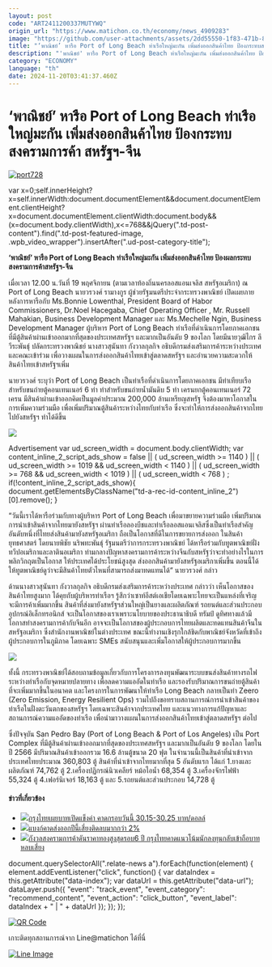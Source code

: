 ```yaml
---
layout: post
code: "ART2411200337MUTYWQ"
origin_url: "https://www.matichon.co.th/economy/news_4909283"
image: "https://github.com/user-attachments/assets/2dd55550-1f83-471b-8c4b-341e9ed0899a"
title: "‘พาณิชย์’ หารือ Port of Long Beach ท่าเรือใหญ่มะกัน เพิ่มส่งออกสินค้าไทย ป้องกระทบสงครามการค้า สหรัฐฯ-จีน"
description: "'พาณิชย์' หารือ Port of Long Beach ท่าเรือใหญ่มะกัน เพิ่มส่งออกสินค้าไทย ป้องผลกระทบสงครามการค้าสหรัฐฯ-จีน "
category: "ECONOMY"
language: "th"
date: 2024-11-20T03:41:37.460Z
---
```


# ‘พาณิชย์’ หารือ Port of Long Beach ท่าเรือใหญ่มะกัน เพิ่มส่งออกสินค้าไทย ป้องกระทบสงครามการค้า สหรัฐฯ-จีน

[![](https://www.matichon.co.th/wp-content/uploads/2024/11/port728.jpg "port728")](https://www.matichon.co.th/wp-content/uploads/2024/11/port728.jpg)

var x=0;self.innerHeight?x=self.innerWidth:document.documentElement&&document.documentElement.clientHeight?x=document.documentElement.clientWidth:document.body&&(x=document.body.clientWidth),x<=768&&jQuery(".td-post-content").find(".td-post-featured-image, .wpb\_video\_wrapper").insertAfter(".ud-post-category-title");

**‘พาณิชย์’ หารือ Port of Long Beach ท่าเรือใหญ่มะกัน เพิ่มส่งออกสินค้าไทย ป้องผลกระทบสงครามการค้าสหรัฐฯ-จีน** 

เมื่อเวลา 12.00 น.วันที่ 19 พฤศจิกายน (ตามเวลาท้องถิ่นนครลอสแอนเจลิส สหรัฐอเมริกา) ณ Port of Long Beach นายวรวงศ์ รามางกูร ผู้ช่วยรัฐมนตรีประจำกระทรวงพาณิชย์ เปิดเผยภายหลังการหารือกับ Ms.Bonnie Lowenthal, President Board of Habor Commissioners, Dr.Noel Hacegaba, Chief Operating Officer , Mr. Russell Mahakian, Business Development Manager และ Ms.Mechelle Ngin, Business Development Manager ผู้บริหาร Port of Long Beach ท่าเรือที่ดำเนินการโดยภาคเอกชน ที่มีตู้สินค้าผ่านเข้าออกมากที่สุดของประเทศสหรัฐฯ และมากเป็นอันดับ 9 ของโลก โดยมีนายวุฒิไกร ลีวีระพันธุ์ ปลัดกระทรวงพาณิชย์ นางสาวสุนันทา กังวาลกุลกิจ อธิบดีกรมส่งเสริมการค้าระหว่างประเทศ และคณะเข้าร่วม เพื่อวางแผนในการส่งออกสินค้าไทยเข้าสู่ตลาดสหรัฐฯ และอำนวยความสะดวกให้สินค้าไทยเข้าสหรัฐฯเพิ่ม

นายวรวงศ์ ระบุว่า Port of Long Beach เป็นท่าเรือที่ดำเนินการโดยภาคเอกชน มีท่าเทียบเรือสำหรับขนถ่ายตู้คอนเทนเนอร์ 6 ท่า ท่าสำหรับขนถ่ายน้ำมันดิบ 5 ท่า เครนยกตู้คอนเทนเนอร์ 72 เครน มีสินค้าผ่านเข้าออกคิดเป็นมูลค่าประมาณ 200,000 ล้านเหรียญสหรัฐ จึงต้องมาหาโอกาสในการเพิ่มความร่วมมือ เพื่อเพิ่มปริมาณตู้สินค้าระหว่างไทยกับท่าเรือ ซึ่งจะทำให้การส่งออกสินค้าจากไทยไปยังสหรัฐฯ ทำได้ดีขึ้น

![](https://www.matichon.co.th/wp-content/uploads/2024/11/พณ.2-2-1024x723.jpg)

Advertisement var ud\_screen\_width = document.body.clientWidth; var content\_inline\_2\_script\_ads\_show = false || ( ud\_screen\_width >= 1140 ) || ( ud\_screen\_width >= 1019 && ud\_screen\_width < 1140 ) || ( ud\_screen\_width >= 768 && ud\_screen\_width < 1019 ) || ( ud\_screen\_width < 768 ) ; if(!content\_inline\_2\_script\_ads\_show){ document.getElementsByClassName("td-a-rec-id-content\_inline\_2")\[0\].remove(); }

“วันนี้เราได้หารือร่วมกับทางผู้บริหาร Port of Long Beach เพื่อมาขยายความร่วมมือ เพิ่มปริมาณการนำเข้าสินค้าจากไทยมายังสหรัฐฯ ผ่านท่าเรือลองบีชและท่าเรือลอสแอนเจลิสซึ่งเป็นท่าเรือสำคัญอันดับหนึ่งที่ไทยส่งสินค้ามายังสหรัฐอเมริกา ถือเป็นโอกาสที่ดีในการขยายการส่งออก ในสินค้ายุทธศาสตร์ โดยนายพิชัย นริพทะพันธุ์ รัฐมนตรีว่าการกระทรวงพาณิชย์ ได้หารือร่วมกับทูตพาณิชย์ฝั่งทวีปอเมริกาและลาตินอเมริกา ท่ามกลางปัญหาสงครามการค้าระหว่างจีนกับสหรัฐว่าจะทำอย่างไรในการพลิกวิกฤตเป็นโอกาส ให้ประเทศได้ประโยชน์สูงสุด ส่งออกสินค้ามายังสหรัฐอเมริกาเพิ่มขึ้น ตอนนี้ได้ให้ทูตพาณิชย์ดูว่าจะมีสินค้าไทยตัวไหนที่สามารถส่งมาทดแทนได้“ นายวรวงศ์ กล่าว

ด้านนางสาวสุนันทา กังวาลกุลกิจ อธิบดีกรมส่งเสริมการค้าระหว่างประเทศ กล่าวว่า เห็นโอกาสของสินค้าไทยสูงมาก ได้คุยกับผู้บริหารท่าเรือฯ รู้สึกว่าเซาท์อีสต์เอเชียโดยเฉพาะไทยจะเป็นแหล่งที่เจริญ จะมีการค้าเพิ่มมากขึ้น สินค้าที่ส่งมายังสหรัฐฯส่วนใหญ่เป็นยางและผลิตภัณฑ์ รถยนต์และส่วนประกอบ  
อุปกรณ์อิเล็กทรอนิกส์ จะเป็นโอกาสของเราเพราะนโยบายของประธานาธิบดี ทรัมป์ ดูทิศทางแล้วมีโอกาสทำสงครามการค้ากับจีนอีก อาจจะเป็นโอกาสของผู้ประกอบการไทยผลิตและทดแทนสินค้าจีนในสหรัฐอเมริกา ซึ่งสำนักงานพาณิชย์ในต่างประเทศ ขณะนี้ทำงานเชิงรุกใกล้ชิดกับพาณิชย์จังหวัดที่เข้าถึงผู้ประกอบการในภูมิภาค โดยเฉพาะ SMEs สนับสนุนและเพิ่มโอกาสให้ผู้ประกอบการมากขึ้น

![](https://www.matichon.co.th/wp-content/uploads/2024/11/พณ.3-2-1024x724.jpg)

ทั้งนี้ กระทรวงพาณิชย์ได้สอบถามข้อมูลเกี่ยวกับการโครงการลงทุนพัฒนาระบบขนส่งสินค้าทางรถไฟระหว่างท่าเรือกับจุดหมายปลายทาง เพื่อลดความแออัดในท่าเรือ และรองรับปริมาณการขนถ่ายตู้สินค้าที่จะเพิ่มมากขึ้นในอนาคต และโครงการในการพัฒนาให้ท่าเรือ Long Beach กลายเป็นท่า Zeero (Zero Emission, Energy Resilient Ops) รวมไปถึงขอทราบสถานการณ์การนำเข้าสินค้าของท่าเรือในฝั่งตะวันตกของสหรัฐฯ โดยเฉพาะสินค้าจากประเทศไทย และแนวทางการแก้ปัญหาและสถานการณ์ความแออัดของท่าเรือ เพื่อนำมาวางแผนในการส่งออกสินค้าไทยเข้าสู่ตลาดสหรัฐฯ ต่อไป

ซึ่งปัจจุบัน San Pedro Bay (Port of Long Beach & Port of Los Angeles) เป็น Port Complex ที่มีตู้สินค้าผ่านเข้าออกมากที่สุดของประเทศสหรัฐฯ และมากเป็นอันดับ 9 ของโลก โดยในปี 2566 มีปริมาณสินค้าเข้าออกรวม 16.6 ล้านตู้ขนาด 20 ฟุต ในจำนวนนี้เป็นสินค้าที่นำเข้าจากประเทศไทยประมาณ 360,803 ตู้ สินค้าที่นำเข้าจากไทยมากที่สุด 5 อันดับแรก ได้แก่ 1.ยางและผลิตภัณฑ์ 74,762 ตู้ 2.เครื่องปฏิกรณ์นิวเคลียร์ หม้อไอน้ำ 68,354 ตู้ 3.เครื่องจักรไฟฟ้า 55,324 ตู้ 4.เฟอร์นิเจอร์ 18,163 ตู้ และ 5.รถยนต์และส่วนประกอบ 14,728 ตู้

#### ข่าวที่เกี่ยวข้อง

*   [![](https://www.matichon.co.th/wp-content/uploads/2018/09/เงินบาท.jpg)กรุงไทยเผยบาทเปิดแข็งค่า คาดกรอบวันนี้ 30.15-30.25 บาท/ดอลล์](https://www.matichon.co.th/economy/news_1754499)
*   [![](https://www.matichon.co.th/wp-content/uploads/2015/12/Thailand-Economy5.jpg)แบงก์คาดส่งออกปีนี้เสี่ยงติดลบมากกว่า 2%](https://www.matichon.co.th/economy/news_1681347)
*   [![](https://www.matichon.co.th/wp-content/uploads/2019/08/ทอง-24.jpg)กังวลสงครามการค้าดันราคาทองสูงสุดรอบ6 ปี กรุงไทยคาดแนวโน้มนักลงทุนกลับเข้าถือบาทหลบเสี่ยง](https://www.matichon.co.th/economy/news_1613416)

document.querySelectorAll(".relate-news a").forEach(function(element) { element.addEventListener("click", function() { var dataIndex = this.getAttribute("data-index"); var dataUrl = this.getAttribute("data-url"); dataLayer.push({ "event": "track\_event", "event\_category": "recommend\_content", "event\_action": "click\_button", "event\_label": dataIndex + " | " + dataUrl }); }); });

[![QR Code](https://www.matichon.co.th/wp-content/uploads/2023/07/wob1371z.jpg)](https://lin.ee/ht0nDxX)

เกาะติดทุกสถานการณ์จาก Line@matichon ได้ที่นี่

[![Line Image](https://www.matichon.co.th/wp-content/uploads/2023/07/th.png)](https://lin.ee/ht0nDxX)